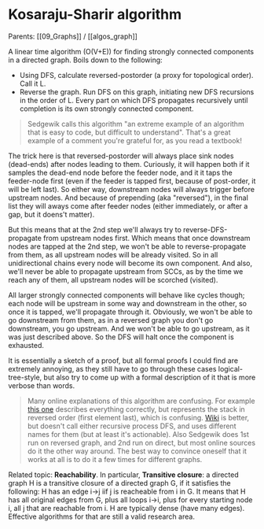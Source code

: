 # Kosaraju-Sharir algorithm

Parents: [[09_Graphs]] / [[algos_graph]]


A linear time algorithm (O(V+E)) for finding strongly connected components in a directed graph. Boils down to the following:
* Using DFS, calculate reversed-postorder (a proxy for topological order). Call it L.
* Reverse the graph. Run DFS on this graph, initiating new DFS recursions in the order of L. Every part on which DFS propagates recursively until completion is its own strongly connected component.

> Sedgewik calls this algorithm "an extreme example of an algorithm that is easy to code, but difficult to understand". That's a great example of a comment you're grateful for, as you read a textbook!

The trick here is that reversed-postorder will always place sink nodes (dead-ends) after nodes leading to them. Curiously, it will happen both if it samples the dead-end node before the feeder node, and it it taps the feeder-node first (even if the feeder is tapped first, because of post-order, it will be left last). So either way, downstream nodes will always trigger before upstream nodes. And because of prepending (aka "reversed"), in the final list they will aways come after feeder nodes (either immediately, or after a gap, but it doens't matter). 

But this means that at the 2nd step we'll always try to reverse-DFS-propagate from upstream nodes first. Which means that once downstream nodes are tapped at the 2nd step, we won't be able to reverse-propagate from them, as all upstream nodes will be already visited. So in all unidirectional chains every node will become its own component. And also, we'll never be able to propagate upstream from SCCs, as by the time we reach any of them, all upstream nodes will be scorched (visited).

All larger strongly connected components will behave like cycles though; each node will be upstream in some way and downstream in the other, so once it is tapped, we'll propagate through it. Obviously, we won't be able to go downstream from them, as in a reversed graph you don't go downstream, you go upstream. And we won't be able to go upstream, as it was just described above. So the DFS will halt once the component is exhausted.

It is essentially a sketch of a proof, but all formal proofs I could find are extremely annoying, as they still have to go through these cases logical-tree-style, but also try to come up with a formal description of it that is more verbose than words.

> Many online explanations of this algorithm are confusing. For example [this one](https://www.geeksforgeeks.org/strongly-connected-components/) describes everything correctly, but represents the stack in reversed order (first element last), which is confusing. [Wiki](https://en.wikipedia.org/wiki/Kosaraju%27s_algorithm) is better, but doesn't call either recursive process DFS, and uses different names for them (but at least it's actionable). Also Sedgewik does 1st run on reversed graph, and 2nd run on direct, but most online sources do it the other way around. The best way to convince oneself that it works at all is to do it a few times for different graphs.

Related topic: **Reachability**. In particular, **Transitive closure**: a directed graph H is a transitive closure of a directed graph G, if it satisfies the following: H has an edge i→j iif j is reacheable from i in G. It means that H has all original edges from G, plus all loops i→i, plus for every starting node i, all j that are reachable from i. H are typically dense (have many edges). Effective algorithms for that are still a valid research area.